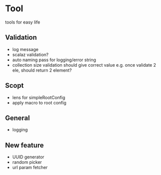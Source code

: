 # Tool
tools for easy life

## Validation
* log message
* scalaz validation?
* auto naming pass for logging/error string
* collection size validation should give correct value e.g. once validate 2 ele, should return 2 element?

## Scopt
* lens for simpleRootConfig
* apply macro to root config

## General
* logging

## New feature
* UUID generator
* random picker
* url param fetcher
